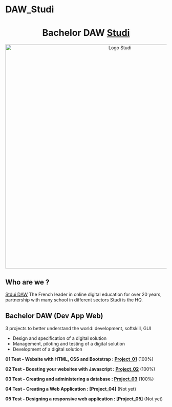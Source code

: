# DAW_Studi

<h1 align="center">
	Bachelor DAW <a href="https://www.studi.com/en"> Studi</a>
</h1>

<p align="center">
  <img src="https://www.studyrama.com/pro/sites/default/files/articles/studi.png" alt="Logo Studi" width="700" />
</p>

## Who are we ?

<a href="https://www.studi.com/fr/formation/developpement/bachelor-developpeur-dapplication-web-0"> Stdui DAW</a>
The French leader in online digital education for over 20 years, partnership with many school in different sectors Studi is the HQ.

## Bachelor DAW (Dev App Web)

3 projects to better understand the world: development, softskill, GUI
<ul>
  <li>Design and specification of a digital solution</li>
  <li>Management, piloting and testing of a digital solution</li>
  <li>Development of a digital solution</li>
</ul>

**01  Test - Website with HTML, CSS and Bootstrap : [Project_01](https://github.com/axelbgds/DAW_Studi/tree/master/01_Website)** (100%)

**02  Test - Boosting your websites with Javascript : [Project_02](https://github.com/axelbgds/DAW_Studi/tree/master/02_Boosting_Website_JS)** (100%)

**03  Test - Creating and administering a database : [Project_03](https://github.com/axelbgds/DAW_Studi/tree/master/03_BDD_Cinema)** (100%)

**04  Test - Creating a Web Application : [Project_04]** (Not yet)

**05  Test - Designing a responsive web application : [Project_05]** (Not yet)
